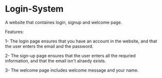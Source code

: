 # Login-System
A website that containes login, signup and welcome page.

Features:

1- The login page ensures that you have an account in the website, and that the user enters the email and the password.

2- The sign-up page ensures that the user enters all the requried information, and that the email isn't alraedy exists.

3- The welcome page includes welcome message and your name.
